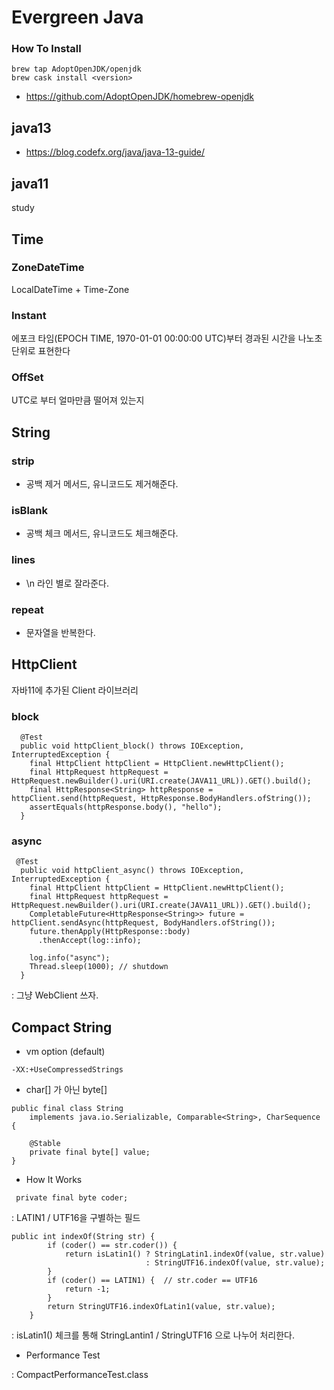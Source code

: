# Evergreen Java

### How To Install 

```shell script
brew tap AdoptOpenJDK/openjdk
brew cask install <version>
```
- https://github.com/AdoptOpenJDK/homebrew-openjdk
## java13 

- https://blog.codefx.org/java/java-13-guide/

## java11
study

## Time

### ZoneDateTime

LocalDateTime + Time-Zone 

### Instant

에포크 타임(EPOCH TIME, 1970-01-01 00:00:00 UTC)부터 경과된 시간을 나노초 단위로 표현한다

### OffSet

UTC로 부터 얼마만큼 떨어져 있는지 


## String

### strip

- 공백 제거 메서드, 유니코드도 제거해준다.

### isBlank

- 공백 체크 메서드, 유니코드도 체크해준다.

### lines

- \n 라인 별로 잘라준다.

### repeat

- 문자열을 반복한다.

## HttpClient

자바11에 추가된 Client 라이브러리

### block
~~~
  @Test
  public void httpClient_block() throws IOException, InterruptedException {
    final HttpClient httpClient = HttpClient.newHttpClient();
    final HttpRequest httpRequest = HttpRequest.newBuilder().uri(URI.create(JAVA11_URL)).GET().build();
    final HttpResponse<String> httpResponse = httpClient.send(httpRequest, HttpResponse.BodyHandlers.ofString());
    assertEquals(httpResponse.body(), "hello");
  }
~~~
	
### async

~~~
 @Test
  public void httpClient_async() throws IOException, InterruptedException {
    final HttpClient httpClient = HttpClient.newHttpClient();
    final HttpRequest httpRequest = HttpRequest.newBuilder().uri(URI.create(JAVA11_URL)).GET().build();
    CompletableFuture<HttpResponse<String>> future = httpClient.sendAsync(httpRequest, BodyHandlers.ofString());
    future.thenApply(HttpResponse::body)
      .thenAccept(log::info);

    log.info("async");
    Thread.sleep(1000); // shutdown
  }
~~~

: 그냥 WebClient 쓰자.



## Compact String 

- vm option (default)
```
-XX:+UseCompressedStrings
```

- char[] 가 아닌 byte[]

```
public final class String
    implements java.io.Serializable, Comparable<String>, CharSequence {

    @Stable
    private final byte[] value;
}
```

- How It Works

```
 private final byte coder;
```
: LATIN1 / UTF16을 구별하는 필드

```
public int indexOf(String str) {
        if (coder() == str.coder()) {
            return isLatin1() ? StringLatin1.indexOf(value, str.value)
                              : StringUTF16.indexOf(value, str.value);
        }
        if (coder() == LATIN1) {  // str.coder == UTF16
            return -1;
        }
        return StringUTF16.indexOfLatin1(value, str.value);
    }

```
: isLatin1() 체크를 통해 StringLantin1 / StringUTF16 으로 나누어 처리한다. 


- Performance Test 

: CompactPerformanceTest.class




